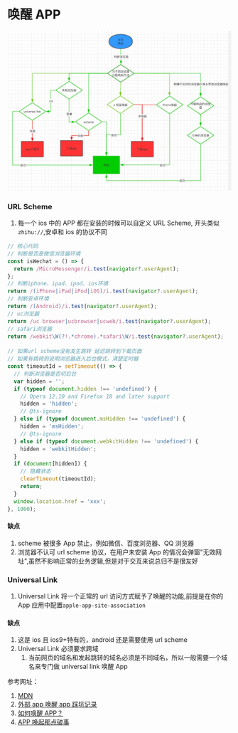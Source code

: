 # 唤醒 APP

![](/assets/solution/app.png)

### URL Scheme

1. 每一个 ios 中的 APP 都在安装的时候可以自定义 URL Scheme, 开头类似`zhihu://`,安卓和 ios 的协议不同

```javascript
// 核心代码
// 判断是否是微信浏览器环境
const isWechat = () => {
  return /MicroMessenger/i.test(navigator?.userAgent);
};
// 判断iphone、ipad、ipod、ios环境
return /(iPhone|iPad|iPod|iOS)/i.test(navigator?.userAgent);
// 判断安卓环境
return /(Android)/i.test(navigator?.userAgent);
// uc浏览器
return /uc browser|ucbrowser|ucweb/i.test(navigator?.userAgent);
// safari浏览器
return /webkit\W(?!.*chrome).*safari\W/i.test(navigator?.userAgent);

// 如果url scheme没有发生跳转 延迟跳转到下载页面
// 如果有跳转则说明浏览器进入后台模式，清楚定时器
const timeoutId = setTimeout(() => {
  // 判断浏览器是否切后台
  var hidden = '';
  if (typeof document.hidden !== 'undefined') {
    // Opera 12.10 and Firefox 18 and later support
    hidden = 'hidden';
    // @ts-ignore
  } else if (typeof document.msHidden !== 'undefined') {
    hidden = 'msHidden';
    // @ts-ignore
  } else if (typeof document.webkitHidden !== 'undefined') {
    hidden = 'webkitHidden';
  }
  if (document[hidden]) {
    // 隐藏状态
    clearTimeout(timeoutId);
    return;
  }
  window.location.href = 'xxx';
}, 1000);
```

#### 缺点

1. scheme 被很多 App 禁止，例如微信、百度浏览器、QQ 浏览器
1. 浏览器不认可 url scheme 协议，在用户未安装 App 的情况会弹窗"无效网址",虽然不影响正常的业务逻辑,但是对于交互来说总归不是很友好

### Universal Link

1. Universal Link 将一个正常的 url 访问方式赋予了唤醒的功能,前提是在你的 App 应用中配置`apple-app-site-association`

#### 缺点

1. 这是 ios 且 ios9+特有的，android 还是需要使用 url scheme
1. Universal Link 必须要求跨域
   1. 当前网页的域名和发起跳转的域名必须是不同域名，所以一般需要一个域名来专门做 universal link 唤醒 App

参考网址：

1. [MDN]()
1. [外部 app 唤醒 app 踩坑记录](https://www.jianshu.com/p/89533c8e8e66)
1. [如何唤醒 APP？](https://www.jianshu.com/p/136fd75ab05b)
1. [APP 唤起那点破事](https://libin1991.github.io/2020/03/21/APP%E5%94%A4%E8%B5%B7%E9%82%A3%E7%82%B9%E7%A0%B4%E4%BA%8B/)
